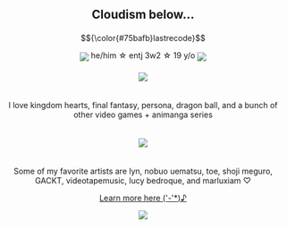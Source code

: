 ## <p align="center">Cloudism below...</p>
$${\color{#75bafb}lastrecode}$$
<div align="center">
<img align="center" src="https://files.catbox.moe/r26omw.gif"> he/him ☆ entj 3w2 ☆ 19 y/o <img align="center" src="https://files.catbox.moe/2v1c4x.gif">
</div>
ㅤ
<div align="center">
  <img src="https://files.catbox.moe/84ciaz.gif">
</div>
ㅤ
<p align="center">I love kingdom hearts, final fantasy, persona, dragon ball, and a bunch of other video games + animanga series </p>
 ㅤ 
<div align="center">
<img src="https://files.catbox.moe/p1ogk1.gif">
</div>
ㅤ
<p align="center">Some of my favorite artists are lyn, nobuo uematsu, toe, shoji meguro, GACKT, videotapemusic, lucy bedroque, and marluxiam ♡</p>

<div align="center">
  
  <a href="">[Learn more here ('-'*)♪](https://guns.lol/adventchildren)
</div>

<div align="center">
<img src="https://files.catbox.moe/rb2bry.png">
</div>
